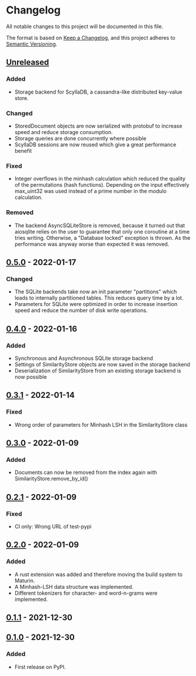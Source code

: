 # Changelog
All notable changes to this project will be documented in this file.

The format is based on [Keep a Changelog](https://keepachangelog.com/en/1.0.0/),
and this project adheres to [Semantic Versioning](https://semver.org/spec/v2.0.0.html).


## [Unreleased]
### Added
- Storage backend for ScyllaDB, a cassandra-like distributed key-value store.

### Changed
- StoredDocument objects are now serialized with protobuf to increase speed and reduce storage
  consumption.
- Storage queries are done concurrently where possible 
- ScyllaDB sessions are now reused which give a great performance benefit

### Fixed
- Integer overflows in the minhash calculation which reduced the quality of the permutations
  (hash functions). Depending on the input effectively max_uint32 was used instead of a prime number 
  in the modulo calculation.

### Removed
- The backend AsyncSQLiteStore is removed, because it turned out that aiosqlite relies on the user 
  to guarantee that only one coroutine at a time tries writing. Otherwise, a "Database locked" 
  exception is thrown. As the performance was anyway worse than expected it was removed.

## [0.5.0] - 2022-01-17
### Changed
- The SQLite backends take now an init parameter "partitions" which leads to internally
  partitioned tables. This reduces query time by a lot.
- Parameters for SQLite were optimized in order to increase insertion speed and reduce the number
  of disk write operations.

## [0.4.0] - 2022-01-16
### Added
- Synchronous and Asynchronous SQLite storage backend
- Settings of SimilarityStore objects are now saved in the storage backend 
- Deserialization of SimilarityStore from an existing storage backend is now possible

## [0.3.1] - 2022-01-14
### Fixed
- Wrong order of parameters for Minhash LSH in the SimilarityStore class

## [0.3.0] - 2022-01-09
### Added
- Documents can now be removed from the index again with SimilarityStore.remove_by_id()

## [0.2.1] - 2022-01-09
### Fixed
- CI only: Wrong URL of test-pypi

## [0.2.0] - 2022-01-09
### Added
- A rust extension was added and therefore moving the build system to Maturin.
- A Minhash-LSH data structure was implemented.
- Different tokenizers for character- and word-n-grams were implemented.

## [0.1.1] - 2021-12-30

## [0.1.0] - 2021-12-30
### Added
- First release on PyPI.

[Unreleased]: https://github.com/chr1st1ank/narrow-down/compare/v0.5.0...HEAD
[0.5.0]: https://github.com/chr1st1ank/narrow-down/compare/v0.4.0...v0.5.0
[0.4.0]: https://github.com/chr1st1ank/narrow-down/compare/v0.3.1...v0.4.0
[0.3.1]: https://github.com/chr1st1ank/narrow-down/compare/v0.3.0...v0.3.1
[0.3.0]: https://github.com/chr1st1ank/narrow-down/compare/v0.2.1...v0.3.0
[0.2.1]: https://github.com/chr1st1ank/narrow-down/compare/v0.2.0...v0.2.1
[0.2.0]: https://github.com/chr1st1ank/narrow-down/compare/v0.1.1...v0.2.0
[0.1.1]: https://github.com/chr1st1ank/narrow-down/compare/v0.1.0...v0.1.1
[0.1.0]: https://github.com/chr1st1ank/narrow-down/compare/releases/tag/v0.1.0
